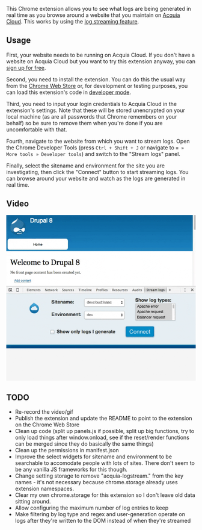 This Chrome extension allows you to see what logs are being generated in real
time as you browse around a website that you maintain on
[Acquia Cloud](https://www.acquia.com/products-services/acquia-cloud). This
works by using the
[log streaming feature](https://docs.acquia.com/cloud/configure/logging/stream).

## Usage

First, your website needs to be running on Acquia Cloud. If you don't have a
website on Acquia Cloud but you want to try this extension anyway, you can
[sign up for free](https://insight.acquia.com/free).

Second, you need to install the extension. You can do this the usual way from the
[Chrome Web Store](https://chrome.google.com/webstore/category/extensions) or,
for development or testing purposes, you can load this extension's code in
[developer mode](https://developer.chrome.com/extensions/getstarted#unpacked).

Third, you need to input your login credentials to Acquia Cloud in the
extension's settings. Note that these will be stored unencrypted on your local
machine (as are all passwords that Chrome remembers on your behalf) so be sure
to remove them when you're done if you are uncomfortable with that.

Fourth, navigate to the website from which you want to stream logs. Open the
Chrome Developer Tools (press `Ctrl + Shift + J` or navigate to
`≡ » More tools » Developer tools`) and switch to the "Stream logs" panel.

Finally, select the sitename and environment for the site you are
investigating, then click the "Connect" button to start streaming logs. You can
browse around your website and watch as the logs are generated in real time.

## Video

![Logstream video](logstream-video.gif)

## TODO

- Re-record the video/gif
- Publish the extension and update the README to point to the extension on the Chrome Web Store
- Clean up code (split up panels.js if possible, split up big functions, try to only load things after window.onload, see if the reset/render functions can be merged since they do basically the same things)
- Clean up the permissions in manifest.json
- Improve the select widgets for sitename and environment to be searchable to accomodate people with lots of sites. There don't seem to be any vanilla JS frameworks for this though.
- Change setting storage to remove "acquia-logstream." from the key names - it's not necessary because chrome.storage already uses extension namespaces.
- Clear my own chrome.storage for this extension so I don't leave old data sitting around.
- Allow configuring the maximum number of log entries to keep
- Make filtering by log type and regex and user-generation operate on logs after they're written to the DOM instead of when they're streamed
